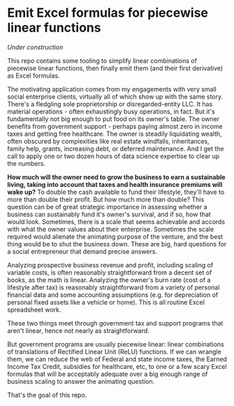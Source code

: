 # Emit Excel formulas for piecewise linear functions

*Under construction*

This repo contains some tooling to simplify linear combinations of piecewise
linear functions, then finally emit them (and their first derivative) as Excel
formulas.

The motivating application comes from my engagements with very small social
enterprise clients, virtually all of which show up with the same story. There's
a fledgling sole proprietorship or disregarded-entity LLC. It has material
operations - often exhaustingly busy operations, in fact. But it's
fundamentally not big enough to put food on its owner's table.  The owner
benefits from government support - perhaps paying almost zero in income taxes
and getting free healthcare. The owner is steadily liquidating wealth, often
obscured by complexities like real estate windfalls, inheritances, family help,
grants, increasing debt, or deferred maintenance. And I get the call to apply
one or two dozen hours of data science expertise to clear up the numbers.

**How much will the owner need to grow the business to earn a sustainable
living, taking into account that taxes and health insurance premiums will wake
up?** To double the cash available to fund their lifestyle, they'll have to
more than double their profit. But how much more than double? This question
can be of great strategic importance in assessing whether a business can
sustainably fund it's owner's survival, and if so, how that would look.
Sometimes, there is a scale that seems achievable and accords with what the
owner values about their enterprise. Sometimes the scale required would
alienate the animating purpose of the venture, and the best thing would be to
shut the business down. These are big, hard questions for a social entrepreneur
that demand precise answers.

Analyzing prospective business revenue and profit, including scaling of
variable costs, is often reasonably straightforward from a decent set of books,
as the math is linear. Analyzing the owner's burn rate (cost of a lifestyle
after tax) is reasonably straightforward from a variety of personal financial
data and some accounting assumptions (e.g. for depreciation of personal fixed
assets like a vehicle or home). This is all routine Excel spreadsheet work.

These two things meet through government tax and support programs that aren't
linear, hence not nearly as straightforward.

But government programs are usually piecewise linear: linear combinations of
translations of Rectified Linear Unit (ReLU) functions. If we can wrangle them,
we can reduce the web of Federal and state income taxes, the Earned Income Tax
Credit, subsidies for healthcare, etc, to one or a few scary Excel formulas
that will be acceptably adequate over a big enough range of business scaling to
answer the animating question.

That's the goal of this repo.
